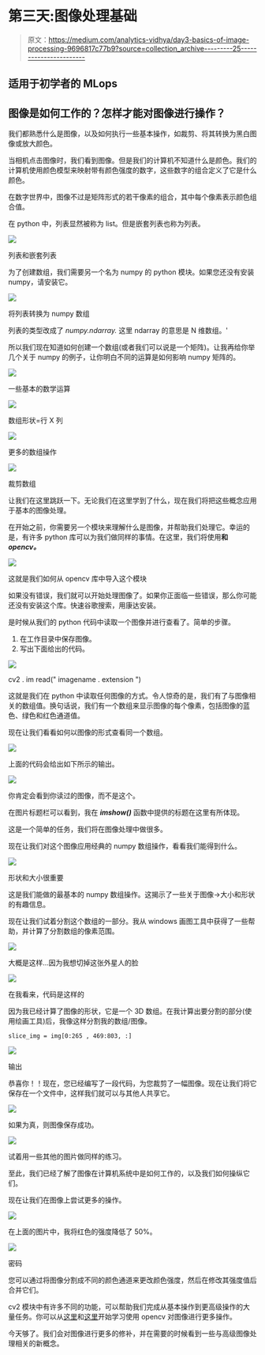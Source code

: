 # 第三天:图像处理基础

> 原文：<https://medium.com/analytics-vidhya/day3-basics-of-image-processing-9696817c77b9?source=collection_archive---------25----------------------->

## 适用于初学者的 MLops

## 图像是如何工作的？怎样才能对图像进行操作？

我们都熟悉什么是图像，以及如何执行一些基本操作，如裁剪、将其转换为黑白图像或放大颜色。

当相机点击图像时，我们看到图像。但是我们的计算机不知道什么是颜色。我们的计算机使用颜色模型来映射带有颜色强度的数字，这些数字的组合定义了它是什么颜色。

在数字世界中，图像不过是矩阵形式的若干像素的组合，其中每个像素表示颜色组合值。

在 python 中，列表显然被称为 list。但是嵌套列表也称为列表。

![](img/a5170d6e2954dea0cdd41b4c15e31e0d.png)

列表和嵌套列表

为了创建数组，我们需要另一个名为 numpy 的 python 模块。如果您还没有安装 numpy，请安装它。

![](img/429fb1b3422dad0ecd768522afb863e6.png)

将列表转换为 numpy 数组

列表的类型改成了 *numpy.ndarray.* 这里 ndarray 的意思是 N 维数组。'

所以我们现在知道如何创建一个数组(或者我们可以说是一个矩阵)。让我再给你举几个关于 numpy 的例子，让你明白不同的运算是如何影响 numpy 矩阵的。

![](img/4d6d0e66498f181f54ed43bdb6a5d958.png)

一些基本的数学运算

![](img/1515a9845b7a5c7756e3fa5d27810cc2.png)

数组形状=行 X 列

![](img/9251c3a1323a90e3d497c78f78608887.png)

更多的数组操作

![](img/c52487d58e01f110f4eb10c2f6a19775.png)

裁剪数组

让我们在这里跳跃一下。无论我们在这里学到了什么，现在我们将把这些概念应用于基本的图像处理。

在开始之前，你需要另一个模块来理解什么是图像，并帮助我们处理它。幸运的是，有许多 python 库可以为我们做同样的事情。在这里，我们将使用**和 *opencv。***

![](img/b469937384b9c2d09299c9beda31036b.png)

这就是我们如何从 opencv 库中导入这个模块

如果没有错误，我们就可以开始处理图像了。如果你正面临一些错误，那么你可能还没有安装这个库。快速谷歌搜索，用康达安装。

是时候从我们的 python 代码中读取一个图像并进行查看了。简单的步骤。

1.  在工作目录中保存图像。
2.  写出下面给出的代码。

![](img/dda870bafb67817d5201213d2f617c38.png)

cv2 . im read(" imagename . extension ")

这就是我们在 python 中读取任何图像的方式。令人惊奇的是，我们有了与图像相关的数组值。换句话说，我们有一个数组来显示图像的每个像素，包括图像的蓝色、绿色和红色通道值。

现在让我们看看如何以图像的形式查看同一个数组。

![](img/cff8ddd33bc28b22e8b459f0e2f4553d.png)

上面的代码会给出如下所示的输出。

![](img/f021e67417e8cd176c49bd560a63d659.png)

你肯定会看到你读过的图像，而不是这个。

在图片标题栏可以看到，我在 ***imshow()*** 函数中提供的标题在这里有所体现。

这是一个简单的任务，我们将在图像处理中做很多。

现在让我们对这个图像应用经典的 numpy 数组操作，看看我们能得到什么。

![](img/34da3670c62afd8db8e15243ff1d6002.png)

形状和大小很重要

这是我们能做的最基本的 numpy 数组操作。这揭示了一些关于图像→大小和形状的有趣信息。

现在让我们试着分割这个数组的一部分。我从 windows 画图工具中获得了一些帮助，并计算了分割数组的像素范围。

![](img/5e1c7cf0b30fdccd5c425438df68f91e.png)

大概是这样…因为我想切掉这张外星人的脸

![](img/7c0734692d330719d0a9b1dec7be6243.png)

在我看来，代码是这样的

因为我已经计算了图像的形状，它是一个 3D 数组。在我计算出要分割的部分(使用绘画工具)后，我像这样分割我的数组/图像。

```
slice_img = img[0:265 , 469:803, :]
```

![](img/ce0b28f52410543c97f5e2d29bb6d39f.png)

输出

恭喜你！！现在，您已经编写了一段代码，为您裁剪了一幅图像。现在让我们将它保存在一个文件中，这样我们就可以与其他人共享它。

![](img/e375773a8b222d86f2edb050a16cc186.png)

如果为真，则图像保存成功。

![](img/bc075bff81664845c0a676a7f992fbf7.png)

试着用一些其他的图片做同样的练习。

至此，我们已经了解了图像在计算机系统中是如何工作的，以及我们如何操纵它们。

现在让我们在图像上尝试更多的操作。

![](img/ca92693060ab05219a1e1f906408a99f.png)

在上面的图片中，我将红色的强度降低了 50%。

![](img/849c73760852539436231ec321059f72.png)

密码

您可以通过将图像分割成不同的颜色通道来更改颜色强度，然后在修改其强度值后合并它们。

cv2 模块中有许多不同的功能，可以帮助我们完成从基本操作到更高级操作的大量任务。你可以从[这里](https://stackabuse.com/introduction-to-image-processing-in-python-with-opencv/)和[这里](https://opencv-python-tutroals.readthedocs.io/en/latest/py_tutorials/py_tutorials.html)开始学习使用 opencv 对图像进行更多操作。

今天够了。我们会对图像进行更多的修补，并在需要的时候看到一些与高级图像处理相关的新概念。